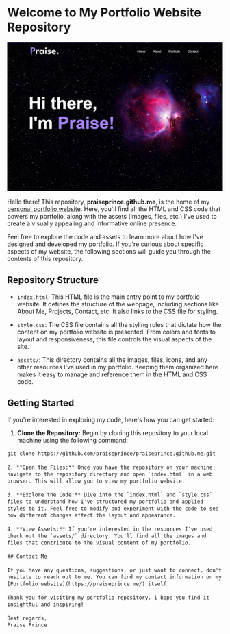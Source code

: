 # Welcome to My Portfolio Website Repository

![Portfolio Screenshot](https://github.com/praiseprince/praiseprince.github.io/blob/master/assets/Screenshot%20.png)

Hello there! This repository, **praiseprince.github.me**, is the home of my [personal portfolio website](praiseprince.me). Here, you'll find all the HTML and CSS code that powers my portfolio, along with the assets (images, files, etc.) I've used to create a visually appealing and informative online presence.

Feel free to explore the code and assets to learn more about how I've designed and developed my portfolio. If you're curious about specific aspects of my website, the following sections will guide you through the contents of this repository.

## Repository Structure

- `index.html`: This HTML file is the main entry point to my portfolio website. It defines the structure of the webpage, including sections like About Me, Projects, Contact, etc. It also links to the CSS file for styling.

- `style.css`: The CSS file contains all the styling rules that dictate how the content on my portfolio website is presented. From colors and fonts to layout and responsiveness, this file controls the visual aspects of the site.

- `assets/`: This directory contains all the images, files, icons, and any other resources I've used in my portfolio. Keeping them organized here makes it easy to manage and reference them in the HTML and CSS code.

## Getting Started

If you're interested in exploring my code, here's how you can get started:

1. **Clone the Repository:** Begin by cloning this repository to your local machine using the following command:
```shell
git clone https://github.com/praiseprince/praiseprince.github.me.git

2. **Open the Files:** Once you have the repository on your machine, navigate to the repository directory and open `index.html` in a web browser. This will allow you to view my portfolio website.

3. **Explore the Code:** Dive into the `index.html` and `style.css` files to understand how I've structured my portfolio and applied styles to it. Feel free to modify and experiment with the code to see how different changes affect the layout and appearance.

4. **View Assets:** If you're interested in the resources I've used, check out the `assets/` directory. You'll find all the images and files that contribute to the visual content of my portfolio.

## Contact Me

If you have any questions, suggestions, or just want to connect, don't hesitate to reach out to me. You can find my contact information on my [Portfolio website](https://praiseprince.me/) itself.

Thank you for visiting my portfolio repository. I hope you find it insightful and inspiring!

Best regards,  
Praise Prince
